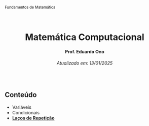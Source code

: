 <sup>Fundamentos de Matemática</sup>
<img alt="" width="100%" height="2px" align="right">

&nbsp;

<h1 align="center">Matemática Computacional</h1>
<h4 align="center">Prof. Eduardo Ono</h4>
<h6 align="center">Atualizado em: 13/01/2025</h6>

&nbsp;

## Conteúdo

* Variáveis
* Condicionais
* [__Laços de Repetição__](./conteudo/lacos-de-repeticao/)

&nbsp;
